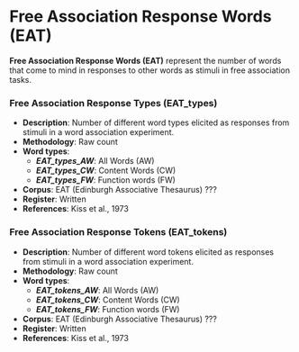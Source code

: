 # Free Association Response Words (EAT)

**Free Association Response Words (EAT)** represent the number of words that come to mind in responses to other words as stimuli in free association tasks.

### Free Association Response Types (EAT_types)
- **Description**: Number of different word types elicited as responses from stimuli in a word association experiment.
- **Methodology**: Raw count
- **Word types**:
    - ***EAT_types_AW***: All Words (AW)
    - ***EAT_types_CW***: Content Words (CW)
    - ***EAT_types_FW***: Function words (FW)
- **Corpus**: EAT (Edinburgh Associative Thesaurus) ???
- **Register**: Written
- **References**: Kiss et al., 1973

### Free Association Response Tokens (EAT_tokens)
- **Description**: Number of different word tokens elicited as responses from stimuli in a word association experiment.
- **Methodology**: Raw count
- **Word types**:
    - ***EAT_tokens_AW***: All Words (AW)
    - ***EAT_tokens_CW***: Content Words (CW)
    - ***EAT_tokens_FW***: Function words (FW)
- **Corpus**: EAT (Edinburgh Associative Thesaurus) ???
- **Register**: Written
- **References**: Kiss et al., 1973